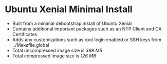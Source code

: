 # Ubuntu Xenial Minimal Install

- Built from a minimal debootstrap install of Ubuntu Xenial
- Contains additional important packages such as an NTP Client and CA Certificates
- Adds any customizations such as root login enabled or SSH keys from ../Makefile.global
- Total uncompressed image size is *399 MB*
- Total compressed image size is *126 MB*
